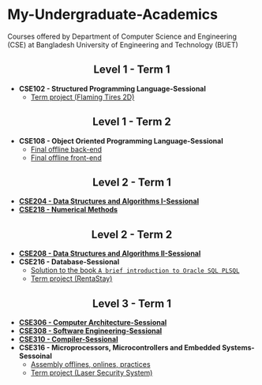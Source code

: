 # My-Undergraduate-Academics
Courses offered by Department of Computer Science and Engineering (CSE) at Bangladesh University of Engineering and Technology (BUET)

<h2 align="center">Level 1 - Term 1</h2>

- **CSE102 - Structured Programming Language-Sessional**
    - [Term project (Flaming Tires 2D)](https://github.com/fardinanam/FlamingTires2D)

<h2 align="center">Level 1 - Term 2</h2>

- **CSE108 - Object Oriented Programming Language-Sessional**
    - [Final offline back-end](https://github.com/fardinanam/Car-Showroom-Server)
    - [Final offline front-end](https://github.com/fardinanam/Car-Showroom)

<h2 align="center">Level 2 - Term 1</h2>

- [**CSE204 - Data Structures and Algorithms I-Sessional**](https://github.com/fardinanam/Data-Structures-and-Algorithms-I)
- [**CSE218 - Numerical Methods**](https://github.com/fardinanam/Numerical-Methods)

<h2 align="center">Level 2 - Term 2</h2>

- [**CSE208 - Data Structures and Algorithms II-Sessional**](https://github.com/fardinanam/Data-Structures-and-Algorithms-II)
- **CSE216 - Database-Sessional**
    - [Solution to the book `A brief introduction to Oracle SQL PLSQL`](https://github.com/fardinanam/A-brief-introduction-to-Oracle-SQL-PLSQL-solutions)
    - [Term project (RentaStay)](https://github.com/fardinanam/RentaStay)

<h2 align="center">Level 3 - Term 1</h2>

- [**CSE306 - Computer Architecture-Sessional**](https://github.com/fardinanam/CSE-306-Computer-Architecture-Sessional)
- [**CSE308 - Software Engineering-Sessional**](https://github.com/fardinanam/Software-Engineering-Assignments)
- [**CSE310 - Compiler-Sessional**](https://github.com/fardinanam/A-C-Compiler)
- **CSE316 - Microprocessors, Microcontrollers and Embedded Systems-Sessoinal**
    - [Assembly offlines, onlines, practices](https://github.com/fardinanam/Assembly-8086-Codes)
    - [Term project (Laser Security System)](https://github.com/fardinanam/Laser-Security-System-With-Arduino)